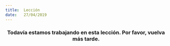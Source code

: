 ```yaml
---
title:  Lección
date:   27/04/2019
---
```


### <center>Todavía estamos trabajando en esta lección. Por favor, vuelva más tarde.</center>